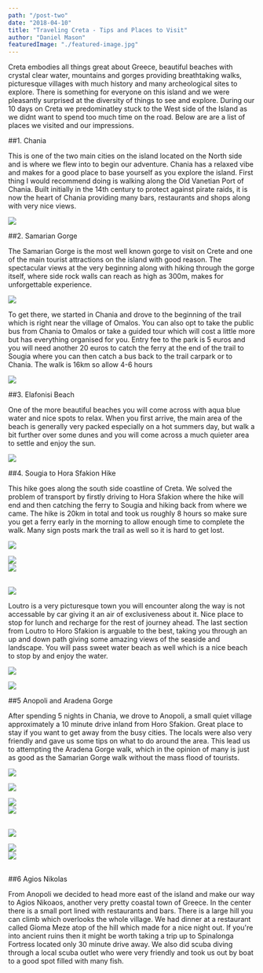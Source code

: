 ```yaml
---
path: "/post-two"
date: "2018-04-10"
title: "Traveling Creta - Tips and Places to Visit"
author: "Daniel Mason"
featuredImage: "./featured-image.jpg"
---
```


Creta embodies all things great about Greece, beautiful beaches with crystal clear water, mountains and gorges providing breathtaking walks, picturesque villages with much history and many archeological sites to explore. There is something for everyone on this island and we were pleasantly surprised at the diversity of things to see and explore. During our 10 days on Creta we predominatley stuck to the West side of the Island as we didnt want to spend too much time on the road. Below are are a list of places we visited and our impressions.



##1. Chania

This is one of the two main cities on the island located on the North side and is where we flew into to begin our adventure. Chania has a relaxed vibe and makes for a good place to base yourself as you explore the island. First thing I would recommend doing is walking along the Old Vanetian Port of Chania. Built initially in the 14th century to protect against pirate raids, it is now the heart of Chania providing many bars, restaurants and shops along with very nice views.

![](chania.jpg)

##2. Samarian Gorge

The Samarian Gorge is the most well known gorge to visit on Crete and one of the main tourist attractions on the island with good reason. The spectacular views at the very beginning along with hiking through the gorge itself, where side rock walls can reach as high as 300m, makes for unforgettable experience.

![](view-samaria.jpg)

To get there, we started in Chania and drove to the beginning of the trail which is right near the village of Omalos. You can also opt to take the public bus from Chania to Omalos or take a guided tour which will cost a little more but has everything organised for you. Entry fee to the park is 5 euros and you will need another 20 euros to catch the ferry at the end of the trail to Sougia where you can then catch a bus back to the trail carpark or to Chania. The walk is 16km so allow 4-6 hours

![](ferry_view.jpg)

##3. Elafonisi Beach

One of the more beautiful beaches you will come across with aqua blue water and nice spots to relax. When you first arrive, the main area of the beach is generally very packed especially on a hot summers day, but walk a bit further over some dunes and you will come across a much quieter area to settle and enjoy the sun.

![](elafonisi-beach.jpg)

##4. Sougia to Hora Sfakion Hike

This hike goes along the south side coastline of Creta. We solved the problem of transport by firstly driving to Hora Sfakion where the hike will end and then catching the ferry to Sougia and hiking back from where we came. The hike is 20km in total and took us roughly 8 hours so make sure you get a ferry early in the morning to allow enough time to complete the walk. Many sign posts mark the trail as well so it is hard to get lost.

![](rock_plateau.jpg)

<div class="wrap"><div class="small"><img src="old_church2.jpg" /></div><div class="small"><img src="mountain_goat.jpg" /></div></div>
<br />

![](sanne_loutro.jpg)

Loutro is a very picturesque town you will encounter along the way is not accessable by car giving it an air of exclusiveness about it. Nice place to stop for lunch and recharge for the rest of journey ahead. The last section from Loutro to Horo Sfakion is arguable to the best, taking you through an up and down path giving some amazing views of the seaside and landscape. You will pass sweet water beach as well which is a nice beach to stop by and enjoy the water.

![](staircase_view.jpg)

![](mountain_stairs.jpg)

##5 Anopoli and Aradena Gorge

After spending 5 nights in Chania, we drove to Anopoli, a small quiet village approximately a 10 minute drive inland from Horo Sfakion. Great place to stay if you want to get away from the busy cities. The locals were also very friendly and gave us some tips on what to do around the area. This lead us to attempting the Aradena Gorge walk, which in the opinion of many is just as good as the Samarian Gorge walk without the mass flood of tourists.

![](bridge.jpg)

![](overpass.jpg)

<div class="wrap"><div class="small"><img src="goat.jpg" /></div><div class="small"><img src="down.jpg" /></div></div>
<br />

![](rock_green.jpg)

<div class="wrap"><div class="small"><img src="ladder.jpg" /></div><div class="small"><img src="ladder_close.jpg" /></div></div>
<br />

##6 Agios Nikolas

From Anopoli we decided to head more east of the island and make our way to Agios Nikoaos, another very pretty coastal town of Greece. In the center there is a small port lined with restaurants and bars. There is a large hill you can climb which overlooks the whole village. We had dinner at a restaurant called Gioma Meze atop of the hill which made for a nice night out. If you're into ancient ruins then it might be worth taking a trip up to Spinalonga Fortress located only 30 minute drive away. We also did scuba diving through a local scuba outlet who were very friendly and took us out by boat to a good spot filled with many fish. 
